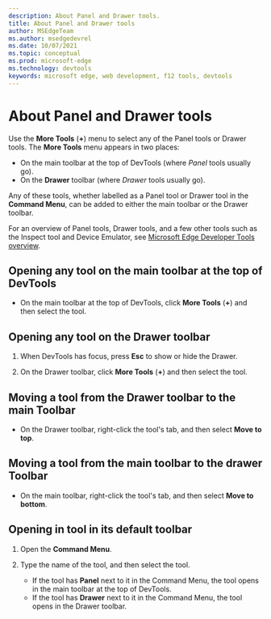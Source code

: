 ```yaml
---
description: About Panel and Drawer tools.
title: About Panel and Drawer tools
author: MSEdgeTeam
ms.author: msedgedevrel
ms.date: 10/07/2021
ms.topic: conceptual
ms.prod: microsoft-edge
ms.technology: devtools
keywords: microsoft edge, web development, f12 tools, devtools
---
```

# About Panel and Drawer tools

Use the **More Tools** (**+**) menu to select any of the Panel tools or Drawer tools.  The **More Tools** menu appears in two places:

*  On the main toolbar at the top of DevTools (where _Panel_ tools usually go).
*  On the **Drawer** toolbar (where _Drawer_ tools usually go).

Any of these tools, whether labelled as a Panel tool or Drawer tool in the **Command Menu**, can be added to either the main toolbar or the Drawer toolbar.

For an overview of Panel tools, Drawer tools, and a few other tools such as the Inspect tool and Device Emulator, see [Microsoft Edge Developer Tools overview](index.md).


<!-- ====================================================================== -->
## Opening any tool on the main toolbar at the top of DevTools

*  On the main toolbar at the top of DevTools, click **More Tools** (**+**) and then select the tool.


<!-- ====================================================================== -->
## Opening any tool on the Drawer toolbar

1.  When DevTools has focus, press **Esc** to show or hide the Drawer.

1.  On the Drawer toolbar, click **More Tools** (**+**) and then select the tool.


<!-- ====================================================================== -->
## Moving a tool from the Drawer toolbar to the main Toolbar

*  On the Drawer toolbar, right-click the tool's tab, and then select **Move to top**.


<!-- ====================================================================== -->
## Moving a tool from the main toolbar to the drawer Toolbar

*  On the main toolbar, right-click the tool's tab, and then select **Move to bottom**.


<!-- ====================================================================== -->
## Opening in tool in its default toolbar

1.  Open the **Command Menu**.

1.  Type the name of the tool, and then select the tool.

    * If the tool has **Panel** next to it in the Command Menu, the tool opens in the main toolbar at the top of DevTools.
    * If the tool has **Drawer** next to it in the Command Menu, the tool opens in the Drawer toolbar.

